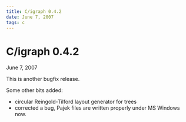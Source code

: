 ```yaml
---
title: C/igraph 0.4.2
date: June 7, 2007
tags: c
---
```


C/igraph 0.4.2
==============

June 7, 2007

This is another bugfix release.

Some other bits added:

- circular Reingold-Tilford layout generator for trees
- corrected a bug, Pajek files are written properly under MS Windows now.
